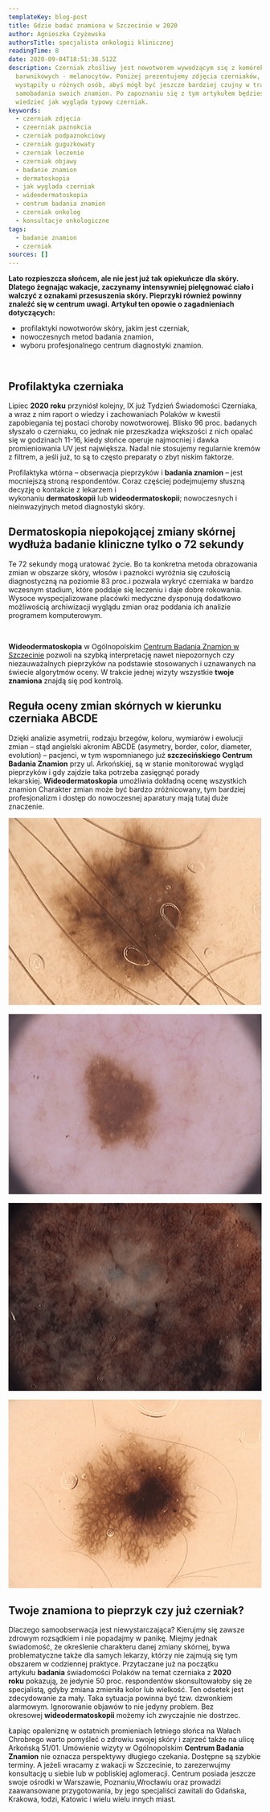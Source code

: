 ```yaml
---
templateKey: blog-post
title: Gdzie badać znamiona w Szczecinie w 2020
author: Agnieszka Czyżewska
authorsTitle: specjalista onkologii klinicznej
readingTime: 8
date: 2020-09-04T18:51:38.512Z
description: Czerniak złośliwy jest nowotworem wywodzącym się z komórek
  barwnikowych - melanocytów. Poniżej prezentujemy zdjęcia czerniaków, które
  wystąpiły u różnych osób, abyś mógł być jeszcze bardziej czujny w trakcie
  samobadania swoich znamion. Po zapoznaniu się z tym artykułem będziesz
  wiedzieć jak wygląda typowy czerniak.
keywords:
  - czerniak zdjęcia
  - czeerniak paznokcia
  - czerniak podpaznokciowy
  - czerniak guguzkowaty
  - czerniak leczenie
  - czerniak objawy
  - badanie znamion
  - dermatoskopia
  - jak wyglada czerniak
  - wideodermatoskopia
  - centrum badania znamion
  - czerniak onkolog
  - konsultacje onkologiczne
tags:
  - badanie znamion
  - czerniak
sources: []
---
```

**Lato rozpieszcza słońcem, ale nie jest już tak opiekuńcze dla skóry. Dlatego żegnając wakacje, zaczynamy intensywniej pielęgnować ciało i walczyć z oznakami przesuszenia skóry. Pieprzyki również powinny znaleźć się w centrum uwagi. Artykuł ten opowie o zagadnieniach dotyczących:**

* profilaktyki nowotworów skóry, jakim jest czerniak,
* nowoczesnych metod badania znamion,
* wyboru profesjonalnego centrum diagnostyki znamion.



![]()



## Profilaktyka czerniaka

Lipiec **2020 roku** przyniósł kolejny, IX już Tydzień Świadomości Czerniaka, a wraz z nim raport o wiedzy i zachowaniach Polaków w kwestii zapobiegania tej postaci choroby nowotworowej. Blisko 96 proc. badanych słyszało o czerniaku, co jednak nie przeszkadza większości z nich opalać się w godzinach 11-16, kiedy słońce operuje najmocniej i dawka promieniowania UV jest największa. Nadal nie stosujemy regularnie kremów z filtrem, a jeśli już, to są to często preparaty o zbyt niskim faktorze.

Profilaktyka wtórna – obserwacja pieprzyków i **badania znamion** – jest mocniejszą stroną respondentów. Coraz częściej podejmujemy słuszną decyzję o kontakcie z lekarzem i wykonaniu **dermatoskopii** lub **wideodermatoskopii**; nowoczesnych i nieinwazyjnych metod diagnostyki skóry.



## Dermatoskopia niepokojącej zmiany skórnej wydłuża badanie kliniczne tylko o 72 sekundy

Te 72 sekundy mogą uratować życie. Bo ta konkretna metoda obrazowania zmian w obszarze skóry, włosów i paznokci wyróżnia się czułością diagnostyczną na poziomie 83 proc.i pozwala wykryć czerniaka w bardzo wczesnym stadium, które poddaje się leczeniu i daje dobre rokowania. Wysoce wyspecjalizowane placówki medyczne dysponują dodatkowo możliwością archiwizacji wyglądu zmian oraz poddania ich analizie programem komputerowym.

![]()



**Wideodermatoskopia** w Ogólnopolskim [Centrum Badania Znamion w Szczecinie](https://twojeznamiona.pl/szczecin/badanie-znamion "Szczecińskie Centrum Badania Znamion
        ­Twoje Znamiona") pozwoli na szybką interpretację nawet niepozornych czy niezauważalnych pieprzyków na podstawie stosowanych i uznawanych na świecie algorytmów oceny. W trakcie jednej wizyty wszystkie **twoje znamiona** znajdą się pod kontrolą.

## Reguła oceny zmian skórnych w kierunku czerniaka ABCDE

Dzięki analizie asymetrii, rodzaju brzegów, koloru, wymiarów i ewolucji zmian – stąd angielski akronim ABCDE (asymetry, border, color, diameter, evolution) – pacjenci, w tym wspomnianego już **szczecińskiego Centrum Badania Znamion** przy ul. Arkońskiej, są w stanie monitorować wygląd pieprzyków i gdy zajdzie taka potrzeba zasięgnąć porady lekarskiej. **Wideodermatoskopia** umożliwia dokładną ocenę wszystkich znamion Charakter zmian może być bardzo zróżnicowany, tym bardziej profesjonalizm i dostęp do nowoczesnej aparatury mają tutaj duże znaczenie.

![Asymetria (kształt, kolor, struktury)](img/metoda_abcd_a.png "Asymetria (kształt, kolor, struktury)")

![Brzegi poszarpane, nierównomierne](img/metoda_abcd_b.png "Brzegi poszarpane, nierównomierne")

![Czerwony, Czarny niejednolity kolor](img/metoda_abcd_c.png "Czerwony, Czarny niejednolity kolor")

![Duży rozmiar, znamię powiększyło się](img/metoda_abcd_d.png "Duży rozmiar, znamię powiększyło się")



## **Twoje znamiona** to **pieprzyk** czy już **czerniak**?

Dlaczego samoobserwacja jest niewystarczająca? Kierujmy się zawsze zdrowym rozsądkiem i nie popadajmy w panikę. Miejmy jednak świadomość, że określenie charakteru danej zmiany skórnej, bywa problematyczne także dla samych lekarzy, którzy nie zajmują się tym obszarem w codziennej praktyce. Przytaczane już na początku artykułu **badania** świadomości Polaków na temat czerniaka z **2020 roku** pokazują, że jedynie 50 proc. respondentów skonsultowałoby się ze specjalistą, gdyby zmiana zmieniła kolor lub wielkość. Ten odsetek jest zdecydowanie za mały. Taka sytuacja powinna być tzw. dzwonkiem alarmowym. Ignorowanie objawów to nie jedyny problem. Bez okresowej **wideodermatoskopii** możemy ich zwyczajnie nie dostrzec.



<More link="https://twojeznamiona.pl/blog/jak-wyglada-czerniak-zdjecia" text="Jak wygląda czerniak? ZDJĘCIA" cta="Sprawdź" />



Łapiąc opaleniznę w ostatnich promieniach letniego słońca na Wałach Chrobrego warto pomyśleć o zdrowiu swojej skóry i zajrzeć także na ulicę Arkońską 51/01. Umówienie wizyty w Ogólnopolskim **Centrum Badania Znamion** nie oznacza perspektywy długiego czekania. Dostępne są szybkie terminy. A jeżeli wracamy z wakacji w Szczecinie, to zarezerwujmy konsultację u siebie lub w pobliskiej aglomeracji. Centrum posiada jeszcze swoje ośrodki w Warszawie, Poznaniu,Wrocławiu oraz prowadzi zaawansowane przygotowania, by jego specjaliści zawitali do Gdańska, Krakowa, łodzi, Katowic i wielu wielu innych miast.

<More link="https://twojeznamiona.pl/blog/jak-chronic-sie-przed-nowotworem-skory" text="Jak chronić się przed nowotworem skóry?" cta="Sprawdź" />